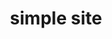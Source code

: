 ---
layout: page
title: simple site
tagline: Some code
description: Some R codes to support different articles
---